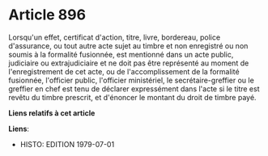 # Article 896

Lorsqu'un effet, certificat d'action, titre, livre, bordereau, police d'assurance, ou tout autre acte sujet au timbre et non
enregistré ou non soumis à la formalité fusionnée, est mentionné dans un acte public, judiciaire ou extrajudiciaire et ne
doit pas être représenté au moment de l'enregistrement de cet acte, ou de l'accomplissement de la formalité fusionnée,
l'officier public, l'officier ministériel, le secrétaire-greffier ou le greffier en chef est tenu de déclarer expressément
dans l'acte si le titre est revêtu du timbre prescrit, et d'énoncer le montant du droit de timbre payé.

**Liens relatifs à cet article**

**Liens**:

  - HISTO: EDITION 1979-07-01
